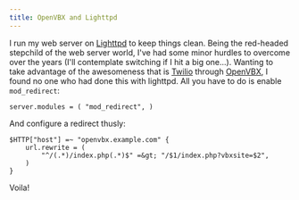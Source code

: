 ```yaml
---
title: OpenVBX and Lighttpd
---
```

I run my web server on [Lighttpd](http://www.lighttpd.net) to keep things clean. Being the red-headed stepchild of the web server world, I've had some minor hurdles to overcome over the years (I'll contemplate switching if I hit a big one...). Wanting to take advantage of the awesomeness that is [Twilio](http://www.twilio.com) through [OpenVBX](http://www.openvbx.org), I found no one who had done this with lighttpd. All you have to do is enable `mod_redirect`: 

	server.modules = ( "mod_redirect", )

And configure a redirect thusly: 

	$HTTP["host"] =~ "openvbx.example.com" {
		url.rewrite = (
			"^/(.*)/index.php(.*)$" =&gt; "/$1/index.php?vbxsite=$2",
		)
	}

Voila!
